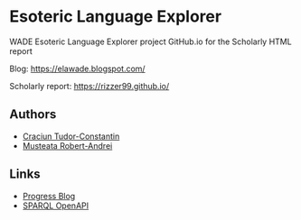 # Esoteric Language Explorer
WADE Esoteric Language Explorer project
GitHub.io for the Scholarly HTML report

Blog: https://elawade.blogspot.com/

Scholarly report: https://rizzer99.github.io/

## Authors

- [Craciun Tudor-Constantin](https://github.com/Alkwin)
- [Musteata Robert-Andrei](https://github.com/RiZZeR99)

## Links

- [Progress Blog](https://elawade.blogspot.com/)
- [SPARQL OpenAPI](https://app.swaggerhub.com/apis-docs/RAMUSTEATA/ELA-SPARQL/1.0.0)